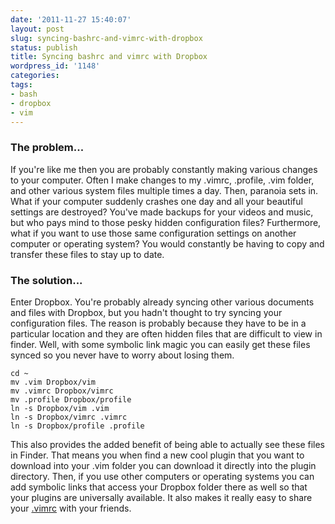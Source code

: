 ```yaml
---
date: '2011-11-27 15:40:07'
layout: post
slug: syncing-bashrc-and-vimrc-with-dropbox
status: publish
title: Syncing bashrc and vimrc with Dropbox
wordpress_id: '1148'
categories:
tags:
- bash
- dropbox
- vim
---
```


### The problem...
If you're like me then you are probably constantly making various changes to your computer. Often I make changes to my .vimrc, .profile, .vim folder, and other various system files multiple times a day. Then, paranoia sets in. What if your computer suddenly crashes one day and all your beautiful settings are destroyed? You've made backups for your videos and music, but who pays mind to those pesky hidden configuration files? Furthermore, what if you want to use those same configuration settings on another computer or operating system? You would constantly be having to copy and transfer these files to stay up to date.
### The solution...
Enter Dropbox. You're probably already syncing other various documents and files with Dropbox, but you hadn't thought to try syncing your configuration files. The reason is probably because they have to be in a particular location and they are often hidden files that are difficult to view in finder. Well, with some symbolic link magic you can easily get these files synced so you never have to worry about losing them.

```
cd ~
mv .vim Dropbox/vim
mv .vimrc Dropbox/vimrc
mv .profile Dropbox/profile
ln -s Dropbox/vim .vim
ln -s Dropbox/vimrc .vimrc
ln -s Dropbox/profile .profile
```

This also provides the added benefit of being able to actually see these files in Finder. That means you when find a new cool plugin that you want to download into your .vim folder you can download it directly into the plugin directory. Then, if you use other computers or operating systems you can add symbolic links that access your Dropbox folder there as well so that your plugins are universally available. It also makes it really easy to share your [.vimrc](https://www.dropbox.com/s/rsx0su1cravnjip/vimrc) with your friends.
